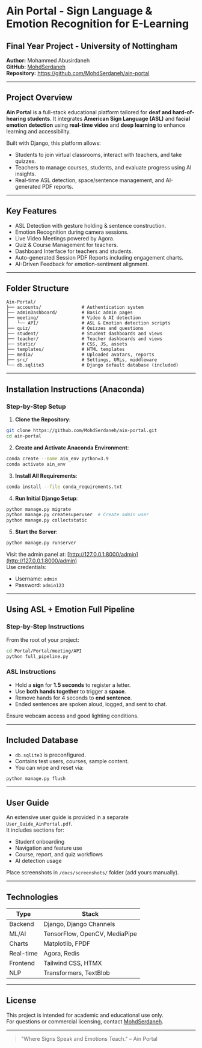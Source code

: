 
# Ain Portal - Sign Language & Emotion Recognition for E-Learning

## Final Year Project - University of Nottingham
**Author:** Mohammed Abusirdaneh  
**GitHub:** [MohdSerdaneh](https://github.com/MohdSerdaneh)  
**Repository:** https://github.com/MohdSerdaneh/ain-portal

---

## Project Overview

**Ain Portal** is a full-stack educational platform tailored for **deaf and hard-of-hearing students**. It integrates **American Sign Language (ASL)** and **facial emotion detection** using **real-time video** and **deep learning** to enhance learning and accessibility.

Built with Django, this platform allows:
- Students to join virtual classrooms, interact with teachers, and take quizzes.
- Teachers to manage courses, students, and evaluate progress using AI insights.
- Real-time ASL detection, space/sentence management, and AI-generated PDF reports.

---

## Key Features

- ASL Detection with gesture holding & sentence construction.
- Emotion Recognition during camera sessions.
- Live Video Meetings powered by Agora.
- Quiz & Course Management for teachers.
- Dashboard Interface for teachers and students.
- Auto-generated Session PDF Reports including engagement charts.
- AI-Driven Feedback for emotion-sentiment alignment.

---

## Folder Structure

```
Ain-Portal/
├── accounts/               # Authentication system
├── adminDashboard/         # Basic admin pages
├── meeting/                # Video & AI detection
│   └── API/                # ASL & Emotion detection scripts
├── quiz/                   # Quizzes and questions
├── student/                # Student dashboards and views
├── teacher/                # Teacher dashboards and views
├── static/                 # CSS, JS, assets
├── templates/              # HTML templates
├── media/                  # Uploaded avatars, reports
├── src/                    # Settings, URLs, middleware
└── db.sqlite3              # Django default database (included)
```

---

## Installation Instructions (Anaconda)

### Step-by-Step Setup

1. **Clone the Repository**:

```bash
git clone https://github.com/MohdSerdaneh/ain-portal.git
cd ain-portal
```

2. **Create and Activate Anaconda Environment**:

```bash
conda create --name ain_env python=3.9
conda activate ain_env
```

3. **Install All Requirements**:

```bash
conda install --file conda_requirements.txt
```

4. **Run Initial Django Setup**:

```bash
python manage.py migrate
python manage.py createsuperuser  # Create admin user
python manage.py collectstatic
```

5. **Start the Server**:

```bash
python manage.py runserver
```

Visit the admin panel at: [http://127.0.0.1:8000/admin](http://127.0.0.1:8000/admin)  
Use credentials:
- Username: `admin`
- Password: `admin123`

---

## Using ASL + Emotion Full Pipeline

### Step-by-Step Instructions

From the root of your project:

```bash
cd Portal/Portal/meeting/API
python full_pipeline.py
```

### ASL Instructions

- Hold a **sign** for **1.5 seconds** to register a letter.
- Use **both hands together** to trigger a **space**.
- Remove hands for 4 seconds to **end sentence**.
- Ended sentences are spoken aloud, logged, and sent to chat.

Ensure webcam access and good lighting conditions.

---

## Included Database

- `db.sqlite3` is preconfigured.
- Contains test users, courses, sample content.
- You can wipe and reset via:

```bash
python manage.py flush
```

---

## User Guide

An extensive user guide is provided in a separate `User_Guide_AinPortal.pdf`.  
It includes sections for:
- Student onboarding
- Navigation and feature use
- Course, report, and quiz workflows
- AI detection usage

Place screenshots in `/docs/screenshots/` folder (add yours manually).

---

## Technologies

| Type       | Stack                         |
|------------|-------------------------------|
| Backend    | Django, Django Channels        |
| ML/AI      | TensorFlow, OpenCV, MediaPipe |
| Charts     | Matplotlib, FPDF               |
| Real-time  | Agora, Redis                   |
| Frontend   | Tailwind CSS, HTMX             |
| NLP        | Transformers, TextBlob         |

---

##  License

This project is intended for academic and educational use only.  
For questions or commercial licensing, contact [MohdSerdaneh](https://github.com/MohdSerdaneh).

---

> "Where Signs Speak and Emotions Teach." – Ain Portal

